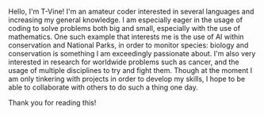 Hello, I'm T-Vine! I'm an amateur coder interested in several languages and increasing my general knowledge.
I am especially eager in the usage of coding to solve problems both big and small, especially with the use of mathematics. One such example that interests me is the use of AI within conservation and National Parks, in order to monitor species: biology and conservation is something I am exceedingly passionate about. I'm also very interested in research for worldwide problems such as cancer, and the usage of multiple disciplines to try and fight them.
Though at the moment I am only tinkering with projects in order to develop my skills, I hope to be able to collaborate with others to do such a thing one day. 

Thank you for reading this!

